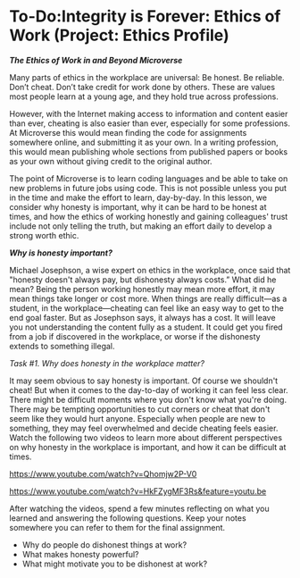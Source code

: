 
# To-Do:Integrity is Forever: Ethics of Work (Project: Ethics Profile)

***The Ethics of Work in and Beyond Microverse***

Many parts of ethics in the workplace are universal: Be honest. Be reliable. Don’t cheat. Don’t take credit for work done by others. These are values most people learn at a young age, and they hold true across professions. 

However, with the Internet making access to information and content easier than ever, cheating is also easier than ever, especially for some professions. At Microverse this would mean finding the code for assignments somewhere online, and submitting it as your own. In a writing profession, this would mean publishing whole sections from published papers or books as your own without giving credit to the original author. 

The point of Microverse is to learn coding languages and be able to take on new problems in future jobs using code. This is not possible unless you put in the time and make the effort to learn, day-by-day. In this lesson, we consider why honesty is important, why it can be hard to be honest at times, and how the ethics of working honestly and gaining colleagues' trust include not only telling the truth, but making an effort daily to develop a strong worth ethic. 


***Why is honesty important?***

Michael Josephson, a wise expert on ethics in the workplace, once said that "honesty doesn't always pay, but dishonesty always costs.” What did he mean? Being the person working honestly may mean more effort, it may mean things take longer or cost more. When things are really difficult—as a student, in the workplace—cheating can feel like an easy way to get to the end goal faster. But as Josephson says, it always has a cost. It will leave you not understanding the content fully as a student. It could get you fired from a job if discovered in the workplace, or worse if the dishonesty extends to something illegal.


*Task #1. Why does honesty in the workplace matter?*

It may seem obvious to say honesty is important. Of course we shouldn't cheat! But when it comes to the day-to-day of working it can feel less clear. There might be difficult moments where you don't know what you're doing. There may be tempting opportunities to cut corners or cheat that don't seem like they would hurt anyone. Especially when people are new to something, they may feel overwhelmed and decide cheating feels easier. Watch the following two videos to learn more about different perspectives on why honesty in the workplace is important, and how it can be difficult at times. 


https://www.youtube.com/watch?v=Qhomjw2P-V0

https://www.youtube.com/watch?v=HkFZygMF3Rs&feature=youtu.be


After watching the videos, spend a few minutes reflecting on what you learned and answering the following questions. Keep your notes somewhere you can refer to them for the final assignment.

* Why do people do dishonest things at work?
* What makes honesty powerful?
* What might motivate you to be dishonest at work?
